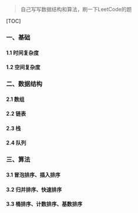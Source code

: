 

>  自己写写数据结构和算法，刷一下LeetCode的题

[TOC]



### 一、基础

#### 1.1 时间复杂度

#### 1.2 空间复杂度

### 二、数据结构

#### 2.1 数组

#### 2.2 链表

#### 2.3 栈

#### 2.4 队列

### 三、算法

#### 3.1 冒泡排序、插入排序

#### 3.2 归并排序、快速排序

#### 3.3 桶排序、计数排序、基数排序

